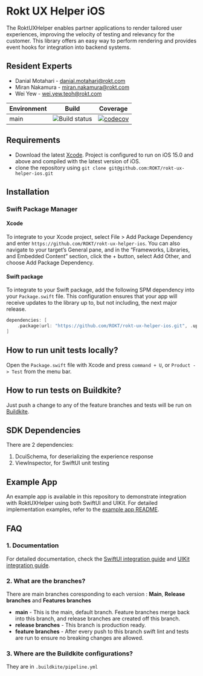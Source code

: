 # Rokt UX Helper iOS

The RoktUXHelper enables partner applications to render tailored user experiences, improving the velocity of testing and relevancy for the customer. This library offers an easy way to perform rendering and provides event hooks for integration into backend systems.

## Resident Experts

- Danial Motahari - <danial.motahari@rokt.com>
- Miran Nakamura - <miran.nakamura@rokt.com>
- Wei Yew - <wei.yew.teoh@rokt.com>

| Environment | Build                                                                                               | Coverage                                                                                                                                    |
| ----------- | --------------------------------------------------------------------------------------------------- | ------------------------------------------------------------------------------------------------------------------------------------------- |      
| main        | ![Build status](https://badge.buildkite.com/3f45fe74f9be5dd74b831ade1af362b4c2afe4b61747e46e4e.svg) | [![codecov](https://codecov.io/gh/ROKT/rokt-ux-helper-ios/graph/badge.svg?token=xFMumIDkv8)](https://codecov.io/gh/ROKT/rokt-ux-helper-ios) |

## Requirements

- Download the latest [Xcode](https://developer.apple.com/xcode/). Project is configured to run on iOS 15.0 and above and compiled with the latest version of iOS.
- clone the repository using `git clone git@github.com:ROKT/rokt-ux-helper-ios.git`

## Installation

### Swift Package Manager

#### Xcode

To integrate to your Xcode project, select File > Add Package Dependency and enter
`https://github.com/ROKT/rokt-ux-helper-ios`.
You can also navigate to your target’s General pane, and in the “Frameworks, Libraries, and Embedded Content” section, click the + button, select Add Other, and choose Add Package Dependency.

#### Swift package

To integrate to your Swift package, add the following SPM dependency into your `Package.swift` file. This configuration ensures that your app will receive updates to the library up to, but not including, the next major release.

```swift
dependencies: [
    .package(url: "https://github.com/ROKT/rokt-ux-helper-ios.git", .upToNextMajor(from: "0.1.0"))
]
```

## How to run unit tests locally?

Open the `Package.swift` file with Xcode and press `command + U`, or `Product -> Test` from the menu bar.

## How to run tests on Buildkite?

Just push a change to any of the feature branches and tests will be run on [Buildkite](https://buildkite.com/rokt/ux-helper-ios-build).

## SDK Dependencies

There are 2 dependencies:

1. DcuiSchema, for deserializing the experience response
2. ViewInspector, for SwiftUI unit testing

## Example App

An example app is available in this repository to demonstrate integration with RoktUXHelper using both SwiftUI and UIKit. For detailed implementation examples, refer to the [example app README](https://github.com/ROKT/rokt-ux-helper-ios/tree/main/Example).

## FAQ

### 1. Documentation

For detailed documentation, check the [SwiftUI integration guide](https://docs.rokt.com/server-to-server/ios?platform=swiftui) and [UIKit integration guide](https://docs.rokt.com/server-to-server/ios?platform=uikit).

### 2. What are the branches?

There are main branches coresponding to each version : **Main**, **Release branches** and **Features branches**

- **main** - This is the main, default branch. Feature branches merge back into this branch, and release branches are created off this branch.
- **release branches** - This branch is production ready.
- **feature branches** - After every push to this branch swift lint and tests are run to ensure no breaking changes are allowed.

### 3. Where are the Buildkite configurations?

They are in `.buildkite/pipeline.yml`
